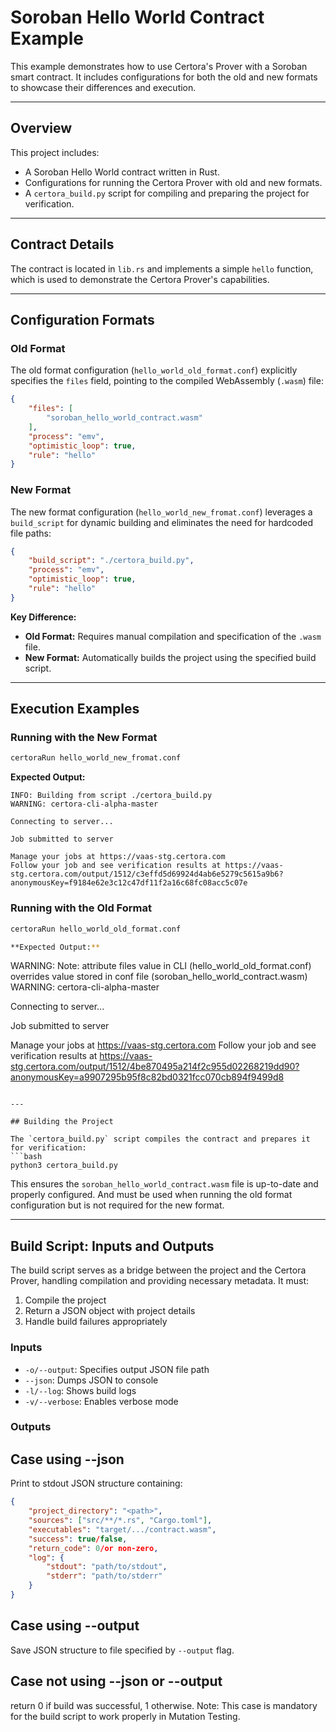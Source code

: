# Soroban Hello World Contract Example

This example demonstrates how to use Certora's Prover with a Soroban smart contract. It includes configurations for both the old and new formats to showcase their differences and execution.

---

## Overview

This project includes:
- A Soroban Hello World contract written in Rust.
- Configurations for running the Certora Prover with old and new formats.
- A `certora_build.py` script for compiling and preparing the project for verification.

---

## Contract Details

The contract is located in `lib.rs` and implements a simple `hello` function, which is used to demonstrate the Certora Prover's capabilities.

---

## Configuration Formats

### Old Format
The old format configuration (`hello_world_old_format.conf`) explicitly specifies the `files` field, pointing to the compiled WebAssembly (`.wasm`) file:

```json
{
    "files": [
        "soroban_hello_world_contract.wasm"
    ],
    "process": "emv",
    "optimistic_loop": true,
    "rule": "hello"
}
```

### New Format
The new format configuration (`hello_world_new_fromat.conf`) leverages a `build_script` for dynamic building and eliminates the need for hardcoded file paths:

```json
{
    "build_script": "./certora_build.py",
    "process": "emv",
    "optimistic_loop": true,
    "rule": "hello"
}
```

**Key Difference:**
- **Old Format:** Requires manual compilation and specification of the `.wasm` file.
- **New Format:** Automatically builds the project using the specified build script.

---

## Execution Examples

### Running with the New Format
```bash
certoraRun hello_world_new_fromat.conf
```

**Expected Output:**
```
INFO: Building from script ./certora_build.py
WARNING: certora-cli-alpha-master

Connecting to server...

Job submitted to server

Manage your jobs at https://vaas-stg.certora.com
Follow your job and see verification results at https://vaas-stg.certora.com/output/1512/c3effd5d69924d4ab6e5279c5615a9b6?anonymousKey=f9184e62e3c12c47df11f2a16c68fc08acc5c07e
```

### Running with the Old Format
```bash
certoraRun hello_world_old_format.conf

**Expected Output:**
```
WARNING: Note: attribute files value in CLI (hello_world_old_format.conf) overrides value stored in conf file (soroban_hello_world_contract.wasm)
WARNING: certora-cli-alpha-master

Connecting to server...

Job submitted to server

Manage your jobs at https://vaas-stg.certora.com
Follow your job and see verification results at https://vaas-stg.certora.com/output/1512/4be870495a214f2c955d02268219dd90?anonymousKey=a9907295b95f8c82bd0321fcc070cb894f9499d8
```

---

## Building the Project

The `certora_build.py` script compiles the contract and prepares it for verification:
```bash
python3 certora_build.py
```

This ensures the `soroban_hello_world_contract.wasm` file is up-to-date and properly configured.
And must be used when running the old format configuration but is not required for the new format.

---

## Build Script: Inputs and Outputs
The build script serves as a bridge between the project and the Certora Prover, handling compilation and providing necessary metadata. It must:
1. Compile the project
2. Return a JSON object with project details
3. Handle build failures appropriately

### Inputs
- `-o/--output`: Specifies output JSON file path
- `--json`: Dumps JSON to console
- `-l/--log`: Shows build logs
- `-v/--verbose`: Enables verbose mode

### Outputs
## Case using --json

Print to stdout JSON structure containing:
```json
{
    "project_directory": "<path>",
    "sources": ["src/**/*.rs", "Cargo.toml"],
    "executables": "target/.../contract.wasm",
    "success": true/false,
    "return_code": 0/or non-zero,
    "log": {
        "stdout": "path/to/stdout",
        "stderr": "path/to/stderr"
    }
}
```
## Case using --output
Save JSON structure to file specified by `--output` flag.

## Case not using --json or --output
return 0 if build was successful, 1 otherwise.
Note: This case is mandatory for the build script to work properly in Mutation Testing.
